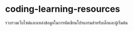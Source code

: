 # coding-learning-resources
รวบรวมเว็บไซต์และแหล่งข้อมูลในการหัดเขียนโปรแกรมสำหรับเด็กและผู้เริ่มต้น
